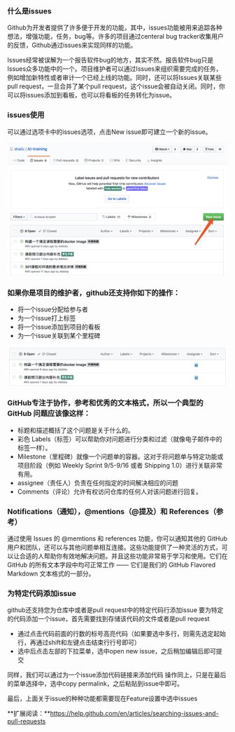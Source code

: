 ### 什么是issues

Github为开发者提供了许多便于开发的功能，其中，issues功能被用来追踪各种想法，增强功能，任务，bug等。许多的项目通过centeral bug tracker收集用户的反馈，Github通过issues来实现同样的功能。

Issues经常被误解为一个报告软件bug的地方，其实不然。报告软件bug只是Issues众多功能中的一个。项目维护者可以通过Issues来组织需要完成的任务，例如增加新特性或者审计一个已经上线的功能。同时，还可以将Issues关联某些pull request，一旦合并了某个pull request，这个issue会被自动关闭。同时，你可以将issues添加到看板，也可以将看板的任务转化为issue。

### issues使用

可以通过选项卡中的issues选项，点击New issue即可建立一个新的issue。

![i20190620092904041](./images/i20190620092904041.png) 

### 如果你是项目的维护者，github还支持你如下的操作：

- 将一个issue分配给参与者
- 为一个issue打上标签
- 将一个issue添加到项目的看板
- 为一个issue关联到某个里程碑 

![i20190620093230578](./images/i20190620093230578.png)

### GitHub专注于协作，参考和优秀的文本格式，所以一个典型的 GitHub 问题应该像这样：

- 标题和描述概括了这个问题是关于什么的。
- 彩色 Labels（标签）可以帮助你对问题进行分类和过滤（就像电子邮件中的标签一样）。
- Milestone（里程碑）就像一个问题单的容器。这对于将问题单与特定功能或项目阶段（例如 Weekly Sprint 9/5-9/16 或者 Shipping 1.0）进行关联非常有用。
- assignee（责任人）负责在任何指定的时间解决相应的问题
- Comments（评论）允许有权访问仓库的任何人对该问题进行回复。

### Notifications（通知），@mentions（@提及）和 References（参考）

通过使用 Issues 的 @memtions 和 references 功能，你可以通知其他的 GitHub 用户和团队，还可以与其他问题单相互连接。这些功能提供了一种灵活的方式，可以让合适的人帮助你有效地解决问题。并且这些功能非常易于学习和使用。它们在 GitHub 的所有文本字段中均可正常工作 —— 它们是我们的 GitHub Flavored Markdown 文本格式的一部分。



### 为特定代码添加issue

github还支持您为仓库中或者是pull request中的特定代码行添加issue 
要为特定的代码添加一个issue，首先需要找到存储该代码的文件或者是pull request 
* 通过点击代码前面的行数的标号高亮代码（如果要选中多行，则需先选定起始行，再通过shift和左键点击结束行行号即可） 
* 选中后点击左部的下拉菜单，选中open new issue，之后稍加编辑后即可提交 

同样，我们可以通过为一个issue添加代码链接来添加代码 
操作同上，只是在最后的菜单选择中，选中copy permalink，之后粘贴到issue中即可。



最后，上面关于issue的种种功能都需要现在Feature设置中选中issues 

**扩展阅读：**https://help.github.com/en/articles/searching-issues-and-pull-requests